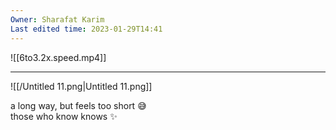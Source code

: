 ```yaml
---
Owner: Sharafat Karim
Last edited time: 2023-01-29T14:41
---
```

![[6to3.2x.speed.mp4]]

---

![[/Untitled 11.png|Untitled 11.png]]

a long way, but feels too short 😅  
those who know knows ✨